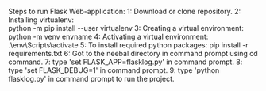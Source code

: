Steps to run Flask Web-application:
1:	Download or clone repository.
2:	Installing virtualenv:	
    python -m pip install --user virtualenv
3:	Creating a virtual environment: 
    python -m venv envname
4:  Activating a virtual environment:
    .\env\Scripts\activate
5:	To install required python packages:
    pip install -r requirements.txt
6:  Got to the neebal directory in command prompt using cd command.
7:  type 'set FLASK_APP=flasklog.py' in command prompt.
8:  type 'set FLASK_DEBUG=1' in command prompt.
9:  type 'python flasklog.py' in command prompt to run the project.
